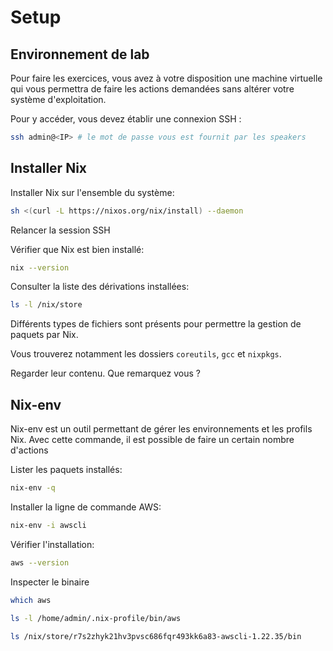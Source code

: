 # Setup

## Environnement de lab

Pour faire les exercices, vous avez à votre disposition une machine virtuelle qui vous permettra de faire les actions demandées sans altérer votre système d'exploitation.

Pour y accéder, vous devez établir une connexion SSH :
```bash
ssh admin@<IP> # le mot de passe vous est fournit par les speakers
```

## Installer Nix

Installer Nix sur l'ensemble du système:
```bash
sh <(curl -L https://nixos.org/nix/install) --daemon
```

Relancer la session SSH

Vérifier que Nix est bien installé:
```bash
nix --version
```

Consulter la liste des dérivations installées:
```bash
ls -l /nix/store
```

Différents types de fichiers sont présents pour permettre la gestion de paquets par Nix.

Vous trouverez notamment les dossiers `coreutils`, `gcc` et `nixpkgs`.

Regarder leur contenu. Que remarquez vous ?

## Nix-env

Nix-env est un outil permettant de gérer les environnements et les profils Nix. Avec cette commande, il est possible de faire un certain nombre d'actions

Lister les paquets installés:
```bash
nix-env -q
```

Installer la ligne de commande AWS:
```bash
nix-env -i awscli
```

Vérifier l'installation:
```bash
aws --version
```

Inspecter le binaire
```bash
which aws

ls -l /home/admin/.nix-profile/bin/aws

ls /nix/store/r7s2zhyk21hv3pvsc686fqr493kk6a83-awscli-1.22.35/bin
```